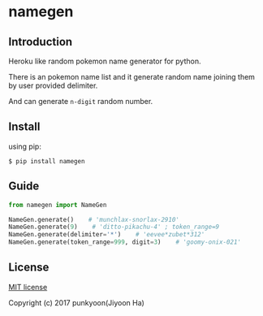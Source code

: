 # namegen

## Introduction

Heroku like random pokemon name generator for python.

There is an pokemon name list and it generate random name joining them by user provided delimiter.

And can generate `n-digit` random number.

## Install

using pip:

`$ pip install namegen`

## Guide

```python
from namegen import NameGen

NameGen.generate()    # 'munchlax-snorlax-2910'
NameGen.generate(9)    # 'ditto-pikachu-4' ; token_range=9
NameGen.generate(delimiter='*')    # 'eevee*zubet*312'
NameGen.generate(token_range=999, digit=3)    # 'goomy-onix-021'
```

## License

[MIT license](https://github.com/punkyoon/namegen/blob/master/LICENSE)

Copyright (c) 2017 punkyoon(Jiyoon Ha)

